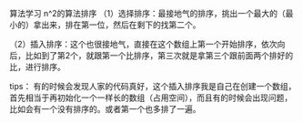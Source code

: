 算法学习
n^2的算法排序
（1）选择排序：最接地气的排序，挑出一个最大的（最小的）拿出来，排在第一位，然后在剩下的找第二个。

（2）插入排序：这个也很接地气，直接在这个数组上第一个开始排序，依次向后，比如到了第2个，就跟第一个比排序，第三次就是拿第三个跟前面两个排好的比，进行排序。

tips：
有的时候会发现人家的代码真好，这个插入排序我是自己在创建一个数组，首先相当于再初始化一个一样长的数组（占用空间），而且有的时候会出现问题，比如会有一个没有排序的。或者第一个也多排了一遍。